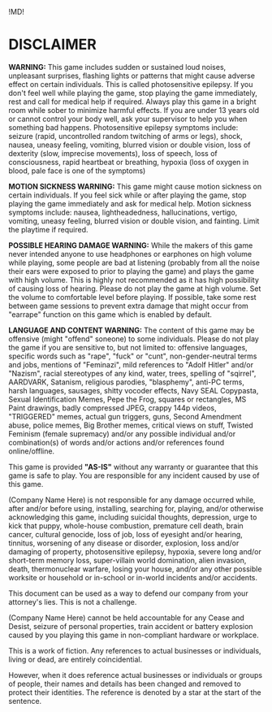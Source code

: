 !MD!
# DISCLAIMER

**WARNING:** This game includes sudden or sustained loud noises, unpleasant surprises, flashing lights or patterns that might cause adverse effect on certain individuals. This is called photosensitive epilepsy. If you don't feel well while playing the game, stop playing the game immediately, rest and call for medical help if required. Always play this game in a bright room while sober to minimize harmful effects. If you are under 13 years old or cannot control your body well, ask your supervisor to help you when something bad happens. Photosensitive epilepsy symptoms include: seizure (rapid, uncontrolled random twitching of arms or legs), shock, nausea, uneasy feeling, vomiting, blurred vision or double vision, loss of dexterity (slow, imprecise movements), loss of speech, loss of consciousness, rapid heartbeat or breathing, hypoxia (loss of oxygen in blood, pale face is one of the symptoms)

**MOTION SICKNESS WARNING:** This game might cause motion sickness on certain individuals. If you feel sick while or after playing the game, stop playing the game immediately and ask for medical help. Motion sickness symptoms include: nausea, lightheadedness, hallucinations, vertigo, vomiting, uneasy feeling, blurred vision or double vision, and fainting. Limit the playtime if required.

**POSSIBLE HEARING DAMAGE WARNING:** While the makers of this game never intended anyone to use headphones or earphones on high volume while playing, some people are bad at listening (probably from all the noise their ears were exposed to prior to playing the game) and plays the game with high volume. This is highly not recommended as it has high possibility of causing loss of hearing. Please do not play the game at high volume. Set the volume to comfortable level before playing. If possible, take some rest between game sessions to prevent extra damage that might occur from "earrape" function on this game which is enabled by default.

**LANGUAGE AND CONTENT WARNING:** The content of this game may be offensive (might "offend" soneone) to some individuals. Please do not play the game if you are sensitive to, but not limited to: offensive languages, specific words such as "rape", "fuck" or "cunt", non-gender-neutral terms and jobs, mentions of "Feminazi", mild references to "Adolf Hitler" and/or "Nazism", racial stereotypes of any kind, water, trees, spelling of "sqirrel", AARDVARK, Satanism, religious parodies, "blasphemy", anti-PC terms, harsh languages, sausages, shitty vocoder effects, Navy SEAL Copypasta, Sexual Identification Memes, Pepe the Frog, squares or rectangles, MS Paint drawings, badly compressed JPEG, crappy 144p videos, "TRIGGERED" memes, actual gun triggers, guns, Second Amendment abuse, police memes, Big Brother memes, critical views on stuff, Twisted Feminism (female supremacy) and/or any possible individual and/or combination(s) of words and/or actions and/or references found online/offline.

This game is provided **"AS-IS"** without any warranty or guarantee that this game is safe to play. You are responsible for any incident caused by use of this game.

(Company Name Here) is not responsible for any damage occurred while, after and/or before using, installing, searching for, playing, and/or otherwise acknowledging this game, including suicidal thoughts, depression, urge to kick that puppy, whole-house combustion, premature cell death, brain cancer, cultural genocide, loss of job, loss of eyesight and/or hearing, tinnitus, worsening of any disease or disorder, explosion, loss and/or damaging of property, photosensitive epilepsy, hypoxia, severe long and/or short-term memory loss, super-villain world domination, alien invasion, death, thermonuclear warfare, losing your house, and/or any other possible worksite or household or in-school or in-world incidents and/or accidents.

This document can be used as a way to defend our company from your attorney's lies. This is not a challenge.

(Company Name Here) cannot be held accountable for any Cease and Desist, seizure of personal properties, train accident or battery explosion caused by you playing this game in non-compliant hardware or workplace.

This is a work of fiction. Any references to actual businesses or individuals, living or dead, are entirely coincidential. 

However, when it does reference actual businesses or individuals or groups of people, their names and details has been changed and removed to protect their identities. The reference is denoted by a star at the start of the sentence.
